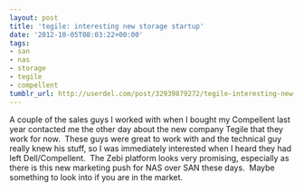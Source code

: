 ```yaml
---
layout: post
title: 'tegile: interesting new storage startup'
date: '2012-10-05T08:03:22+00:00'
tags:
- san
- nas
- storage
- tegile
- compellent
tumblr_url: http://userdel.com/post/32939879272/tegile-interesting-new-storage-startup
---
```

A couple of the sales guys I worked with when I bought my Compellent last year contacted me the other day about the new company Tegile that they work for now.  These guys were great to work with and the technical guy really knew his stuff, so I was immediately interested when I heard they had left Dell/Compellent.  The Zebi platform looks very promising, especially as there is this new marketing push for NAS over SAN these days.  Maybe something to look into if you are in the market.
